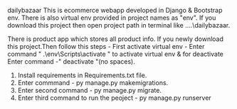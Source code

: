 dailybazaar
This is ecommerce webapp developed in Django & Bootstrap env. There is also virtual env provided in project names as "env". If you download this project then open project path in terminal like ....\dailybazaar.

There is product app which stores all product info. If you newly download this project.Then follow this steps - First activate virtual env - Enter command " .\env\Scripts\activate " to activate virtual env & for deactivate Enter command -" deactivate "(no spaces).

1. Install requirements in Requirements.txt file.
2. Enter commmand - py manage.py makemigrations.
3. Enter second command - py manage.py migrate.
4. Enter third command to run the peoject - py manage.py runserver
